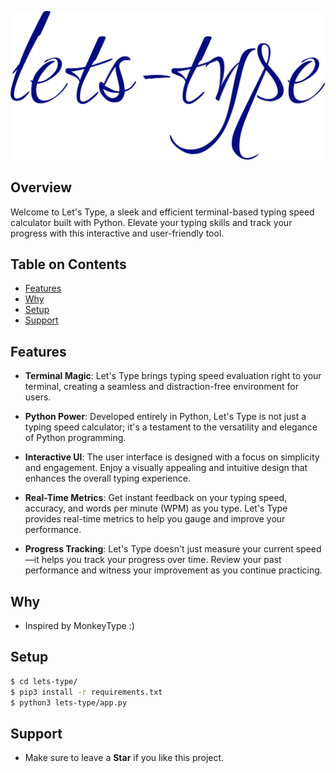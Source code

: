 ![LOGO](https://github.com/namansharma18899/lets-type/blob/main/assets/logo.svg)
## Overview

Welcome to Let's Type, a sleek and efficient terminal-based typing speed calculator built with Python. Elevate your typing skills and track your progress with this interactive and user-friendly tool.

## Table on Contents
- [Features](#features)
- [Why](#why)
- [Setup](#setup)
- [Support](#support)

## Features
- **Terminal Magic**: Let's Type brings typing speed evaluation right to your terminal, creating a seamless and distraction-free environment for users.

- **Python Power**: Developed entirely in Python, Let's Type is not just a typing speed calculator; it's a testament to the versatility and elegance of Python programming.

- **Interactive UI**: The user interface is designed with a focus on simplicity and engagement. Enjoy a visually appealing and intuitive design that enhances the overall typing experience.

- **Real-Time Metrics**: Get instant feedback on your typing speed, accuracy, and words per minute (WPM) as you type. Let's Type provides real-time metrics to help you gauge and improve your performance.

- **Progress Tracking**: Let's Type doesn't just measure your current speed—it helps you track your progress over time. Review your past performance and witness your improvement as you continue practicing.

## Why
- Inspired by MonkeyType :)

## Setup
```sh
$ cd lets-type/
$ pip3 install -r requirements.txt
$ python3 lets-type/app.py 
```
## Support
- Make sure to leave a **Star** if you like this project. 
